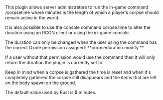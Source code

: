 This plugin allows server administrators to run the in-game command /corpsetime <minutes> where minutes is the length of which a player's corpse should remain active in the world.


It is also possible to use the console command corpse.time <minutes> to alter the duration using an RCON client or using the in-game console.


The duration can only be changed when the user using the command has the correct Oxide permission assigned: **corpseduration.modify
**

If a user without that permission would use the command then it will only return the duration the plugin is currently set to.


Keep in mind when a corpse is gathered the time is reset and when it's completely gathered the corpse still disappears and the items that are left on the body spawn on the ground.


The default value used by Rust is **5** minutes.